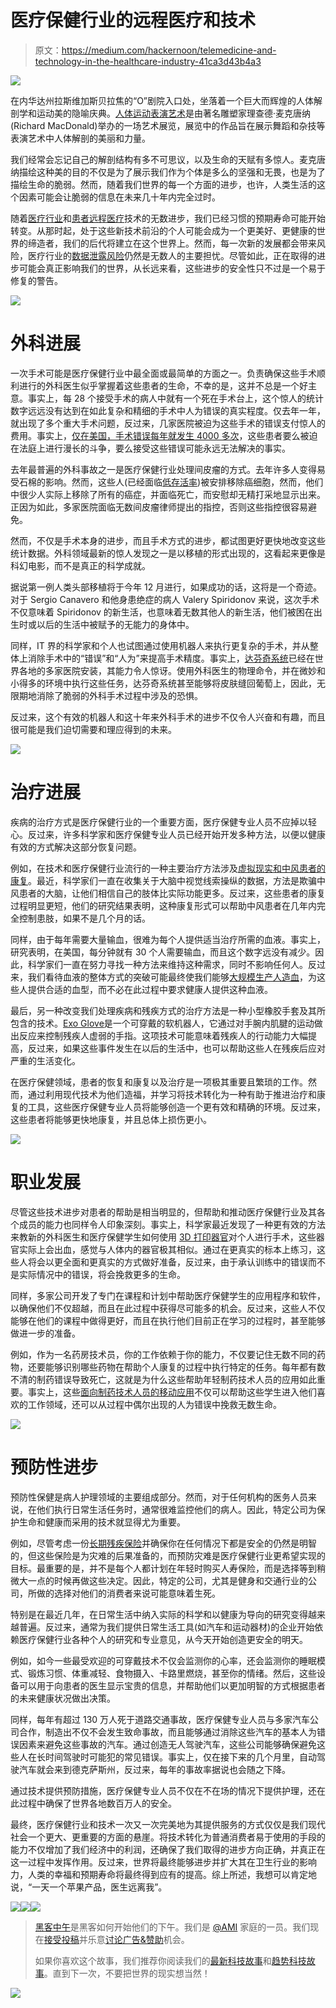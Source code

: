 # 医疗保健行业的远程医疗和技术

> 原文：<https://medium.com/hackernoon/telemedicine-and-technology-in-the-healthcare-industry-41ca3d43b4a3>

![](img/a9b053c2dfe1a11d59a2375908b3049f.png)

在内华达州拉斯维加斯贝拉焦的“O”剧院入口处，坐落着一个巨大而辉煌的人体解剖学和运动美的隐喻庆典。[人体运动表演艺术](http://blog.ashanging.com/2014/08/richard-macdonald-gallery-art-of-human-movement-performance/)是由著名雕塑家理查德·麦克唐纳(Richard MacDonald)举办的一场艺术展览，展览中的作品旨在展示舞蹈和杂技等表演艺术中人体解剖的美丽和力量。

我们经常会忘记自己的解剖结构有多不可思议，以及生命的天赋有多惊人。麦克唐纳描绘这种美的目的不仅是为了展示我们作为个体是多么的坚强和无畏，也是为了描绘生命的脆弱。然而，随着我们世界的每一个方面的进步，也许，人类生活的这个因素可能会让脆弱的信息在未来几十年内完全过时。

随着[医疗行业](https://goo.gl/8FsjGa)和[患者远程医疗](http://www.mdconnectinc.com/medical-marketing-insights/telemedicine-patients-physicians)技术的无数进步，我们已经习惯的预期寿命可能开始转变。从那时起，处于这些新技术前沿的个人可能会成为一个更美好、更健康的世界的缔造者，我们的后代将建立在这个世界上。然而，每一次新的发展都会带来风险，医疗行业的[数据泄露风险](https://www.shrednations.com/2016/07/data-breach-risk-in-healthcare-industry/)仍然是无数人的主要担忧。尽管如此，正在取得的进步可能会真正影响我们的世界，从长远来看，这些进步的安全性只不过是一个易于修复的警告。

![](img/a775e34bd5f0ec3f4ce1bbae08d37fb9.png)

# 外科进展

一次手术可能是医疗保健行业中最全面或最简单的方面之一。负责确保这些手术顺利进行的外科医生似乎掌握着这些患者的生命，不幸的是，这并不总是一个好主意。事实上，每 28 个接受手术的病人中就有一个死在手术台上，这个惊人的统计数字远远没有达到在如此复杂和精细的手术中人为错误的真实程度。仅去年一年，就出现了多个重大手术问题，反过来，几家医院被迫为这些手术的错误支付惊人的费用。事实上，[仅在美国，手术错误每年就发生 4000 多次](http://www.medicalnewstoday.com/articles/254426.php)，这些患者要么被迫在法庭上进行漫长的斗争，要么接受这些错误可能永远无法解决的事实。

去年最普遍的外科事故之一是医疗保健行业处理间皮瘤的方式。去年许多人变得易受石棉的影响。然而，这些人(已经面临[低存活率](https://www.mesotheliomagroup.com/mesothelioma/prognosis/survival-rates/))被安排移除癌细胞，然而，他们中很少人实际上移除了所有的癌症，并面临死亡，而安慰却无精打采地显示出来。正因为如此，多家医院面临无数间皮瘤律师提出的指控，否则这些指控很容易避免。

然而，不仅是手术本身的进步，而且手术方式的进步，都试图更好更快地改变这些统计数据。外科领域最新的惊人发现之一是以移植的形式出现的，这看起来更像是科幻电影，而不是真正的科学成就。

据说第一例人类头部移植将于今年 12 月进行，如果成功的话，这将是一个奇迹。对于 Sergio Canavero 和他身患绝症的病人 Valery Spiridonov 来说，这次手术不仅意味着 Spiridonov 的新生活，也意味着无数其他人的新生活，他们被困在出生时或以后的生活中被赋予的无能力的身体中。

同样，IT 界的科学家和个人也试图通过使用机器人来执行更复杂的手术，并从整体上消除手术中的“错误”和“人为”来提高手术精度。事实上，[达芬奇系统](https://youtu.be/0XdC1HUp-rU)已经在世界各地的多家医院安装，其能力令人惊讶。使用外科医生的物理命令，并在微妙和小得多的环境中执行这些任务，达芬奇系统甚至能够将皮肤缝回葡萄上，因此，无限期地消除了脆弱的外科手术过程中涉及的恐惧。

反过来，这个有效的机器人和这十年来外科手术的进步不仅令人兴奋和有趣，而且很可能是我们迫切需要和理应得到的未来。

![](img/74582b3514ecc9ee839f3cde87e30d55.png)

# 治疗进展

疾病的治疗方式是医疗保健行业的一个重要方面，医疗保健专业人员不应掉以轻心。反过来，许多科学家和医疗保健专业人员已经开始开发多种方法，以便以健康有效的方式解决这部分恢复问题。

例如，在技术和医疗保健行业流行的一种主要治疗方法涉及[虚拟现实和中风患者的康复](http://www.bbc.com/news/health-33050784)。最近，科学家们一直在收集关于大脑中视觉线索操纵的数据，方法是欺骗中风患者的大脑，让他们相信自己的肢体比实际功能更多。反过来，这些患者的康复过程明显更短，他们的研究结果表明，这种康复形式可以帮助中风患者在几年内完全控制患肢，如果不是几个月的话。

同样，由于每年需要大量输血，很难为每个人提供适当治疗所需的血液。事实上，研究表明，在美国，每分钟就有 30 个人需要输血，而且这个数字远没有减少。因此，科学家们一直在努力寻找一种方法来维持这种需求，同时不影响任何人。反过来，我们看待血液的整体方式的突破可能最终使我们能够[大规模生产人造血](http://www.iflscience.com/health-and-medicine/major-breakthrough-could-enable-mass-produced-artificial-blood/)，为这些人提供合适的血型，而不必在此过程中要求健康人提供这种血液。

最后，另一种改变我们处理疾病和残疾方式的治疗方法是一种小型橡胶手套及其所包含的技术。[Exo Glove](https://youtu.be/ATuPMMWYNMM)是一个可穿戴的软机器人，它通过对手腕内肌腱的运动做出反应来控制残疾人虚弱的手指。这项技术可能意味着残疾人的行动能力大幅提高，反过来，如果这些事件发生在以后的生活中，也可以帮助这些人在残疾后应对严重的生活变化。

在医疗保健领域，患者的恢复和康复以及治疗是一项极其重要且繁琐的工作。然而，通过利用现代技术为他们造福，并学习将技术转化为一种有助于推进治疗和康复的工具，这些医疗保健专业人员将能够创造一个更有效和精确的环境。反过来，这些患者将能够更快地康复，并且总体上损伤更小。

![](img/e9ef6df703901f90fc0e7b9811a1d90f.png)

# 职业发展

尽管这些技术进步对患者的帮助是相当明显的，但帮助和推动医疗保健行业及其各个成员的能力也同样令人印象深刻。事实上，科学家最近发现了一种更有效的方法来教新的外科医生和医疗保健学生如何使用 [3D 打印器官](https://www.youtube.com/watch?v=bB3-Ucnpwfs)对个人进行手术，这些器官实际上会出血，感觉与人体内的器官极其相似。通过在更真实的标本上练习，这些人将会以更全面和更真实的方式做好准备，反过来，由于承认训练中的错误而不是实际情况中的错误，将会挽救更多的生命。

同样，多家公司开发了专门在课程和计划中帮助医疗保健学生的应用程序和软件，以确保他们不仅超越，而且在此过程中获得尽可能多的机会。反过来，这些人不仅能够在他们的课程中做得更好，而且在执行他们目前正在学习的过程时，甚至能够做进一步的准备。

例如，作为一名药房技术员，你的工作依赖于你的能力，不仅要记住无数不同的药物，还要能够识别哪些药物在帮助个人康复的过程中执行特定的任务。每年都有数不清的制药错误导致死亡，这就是为什么这些帮助年轻制药技术人员的应用如此重要。事实上，这些[面向制药技术人员的移动应用](https://www.pennfoster.edu/why-penn-foster/about/blog/2016/may/go-to-mobile-apps-for-pharmacy-technician-students)不仅可以帮助这些学生进入他们喜欢的工作领域，还可以从过程中偶尔出现的人为错误中挽救无数生命。

![](img/feb48449a161b63ca9946b214c4e8142.png)

# 预防性进步

预防性保健是病人护理领域的主要组成部分。然而，对于任何机构的医务人员来说，在他们执行日常生活任务时，通常很难监控他们的病人。因此，特定公司为保护生命和健康而采用的技术就显得尤为重要。

例如，尽管考虑一份[长期残疾保险](https://www.earnest.com/blog/long-term-disability-insurance-youre-not-too-young-to-consider-it/)并确保你在任何情况下都是安全的仍然是明智的，但这些保险是为灾难的后果准备的，而预防灾难是医疗保健行业更希望实现的目标。最重要的是，并不是每个人都计划在年轻时购买人寿保险，而是选择等到稍微大一点的时候再做这些决定。因此，特定的公司，尤其是健身和交通行业的公司，所做的选择对他们的消费者来说可能意味着生死。

特别是在最近几年，在日常生活中纳入实际的科学和以健康为导向的研究变得越来越普遍。反过来，通常为我们提供日常生活工具(如汽车和运动器材)的企业开始依赖医疗保健行业各种个人的研究和专业意见，从今天开始创造更安全的明天。

例如，如今一些最受欢迎的可穿戴技术不仅会监测你的心率，还会监测你的睡眠模式、锻炼习惯、体重减轻、食物摄入、卡路里燃烧，甚至你的情绪。然后，这些设备可以用于向患者的医生显示宝贵的信息，并帮助他们以更加明智的方式根据患者的未来健康状况做出决策。

同样，每年有超过 130 万人死于道路交通事故，医疗保健专业人员与多家汽车公司合作，制造出不仅不会发生致命事故，而且能够通过消除这些汽车的基本人为错误因素来避免这些事故的汽车。通过创造无人驾驶汽车，这些公司能够确保避免这些人在长时间驾驶时可能犯的常见错误。事实上，仅在接下来的几个月里，自动驾驶汽车就会来到德克萨斯州，反过来，每年的事故率据说也会随之下降。

通过技术提供预防措施，医疗保健专业人员不仅在不在场的情况下提供护理，还在此过程中确保了世界各地数百万人的安全。

最终，医疗保健行业和技术一次又一次完美地为其提供服务的方式仅仅是我们现代社会一个更大、更重要的方面的悬崖。将技术转化为普通消费者易于使用的手段的能力不仅增加了我们经济中的利润，还确保了我们取得的进步方向正确，并真正在这一过程中发挥作用。反过来，世界将最终能够进步并扩大其在卫生行业的影响力，人类的幸福和预期寿命将最终得到应有的提高。综上所述，我想可以肯定地说，“一天一个苹果产品，医生远离我”。

[![](img/50ef4044ecd4e250b5d50f368b775d38.png)](http://bit.ly/HackernoonFB)[![](img/979d9a46439d5aebbdcdca574e21dc81.png)](https://goo.gl/k7XYbx)[![](img/2930ba6bd2c12218fdbbf7e02c8746ff.png)](https://goo.gl/4ofytp)

> [黑客中午](http://bit.ly/Hackernoon)是黑客如何开始他们的下午。我们是 [@AMI](http://bit.ly/atAMIatAMI) 家庭的一员。我们现在[接受投稿](http://bit.ly/hackernoonsubmission)并乐意[讨论广告&赞助](mailto:partners@amipublications.com)机会。
> 
> 如果你喜欢这个故事，我们推荐你阅读我们的[最新科技故事](http://bit.ly/hackernoonlatestt)和[趋势科技故事](https://hackernoon.com/trending)。直到下一次，不要把世界的现实想当然！

![](img/be0ca55ba73a573dce11effb2ee80d56.png)